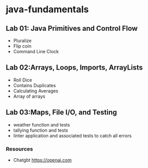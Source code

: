 # java-fundamentals

## Lab 01: Java Primitives and Control Flow
* Pluralize
* Flip coin
* Command Line Clock

## Lab 02:Arrays, Loops, Imports, ArrayLists
* Roll Dice
* Contains Duplicates
* Calculating Averages
* Array of arrays

## Lab 03:Maps, File I/O, and Testing
* weather function and tests
* tallying function and tests
* linter application and associated tests to catch all errors


### Resources 
* Chatgbt https://openai.com
